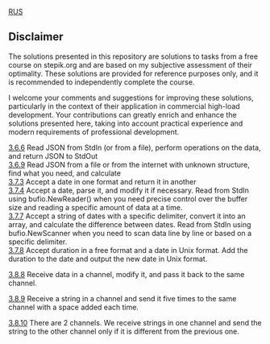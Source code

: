 [RUS](https://github.com/larikhide/stepik-go/blob/main/README.md)

## Disclaimer
  
The solutions presented in this repository are solutions to tasks from a free course on stepik.org and are based on my subjective assessment of their optimality. These solutions are provided for reference purposes only, and it is recommended to independently complete the course.

I welcome your comments and suggestions for improving these solutions, particularly in the context of their application in commercial high-load development. Your contributions can greatly enrich and enhance the solutions presented here, taking into account practical experience and modern requirements of professional development.



[3.6.6](https://github.com/larikhide/stepik-go/blob/main/3-6-json/3-6-6-json.go) Read JSON from StdIn (or from a file), perform operations on the data, and return JSON to StdOut  
[3.6.9](https://github.com/larikhide/stepik-go/blob/main/3-6-json/3-6-9-json/3-6-9-json.go) Read JSON from a file or from the internet with unknown structure, find what you need, and calculate  
[3.7.3](https://github.com/larikhide/stepik-go/blob/main/3-7-time/3-7-3-time.go) Accept a date in one format and return it in another  
[3.7.4](https://github.com/larikhide/stepik-go/blob/main/3-7-time/3-7-4-time.go) Accept a date, parse it, and modify it if necessary. Read from StdIn using bufio.NewReader() when you need precise control over the buffer size and reading a specific amount of data at a time.  
[3.7.7](https://github.com/larikhide/stepik-go/blob/main/3-7-time/3-7-7-time.go) Accept a string of dates with a specific delimiter, convert it into an array, and calculate the difference between dates. Read from StdIn using bufio.NewScanner when you need to scan data line by line or based on a specific delimiter.  
[3.7.8](https://github.com/larikhide/stepik-go/blob/main/3-7-time/3-7-8-time.go) Accept duration in a free format and a date in Unix format. Add the duration to the date and output the new date in Unix format.  

[3.8.8](https://github.com/larikhide/stepik-go/blob/main/3-8-parallelism/3-8-8-parallelism.go) Receive data in a channel, modify it, and pass it back to the same channel.  

[3.8.9](https://github.com/larikhide/stepik-go/blob/main/3-8-parallelism/3-8-9-parallelism.go) Receive a string in a channel and send it five times to the same channel with a space added each time.     

[3.8.10](https://github.com/larikhide/stepik-go/blob/main/3-8-parallelism/3-8-9-parallelism.go) There are 2 channels. We receive strings in one channel and send the string to the other channel only if it is different from the previous one.